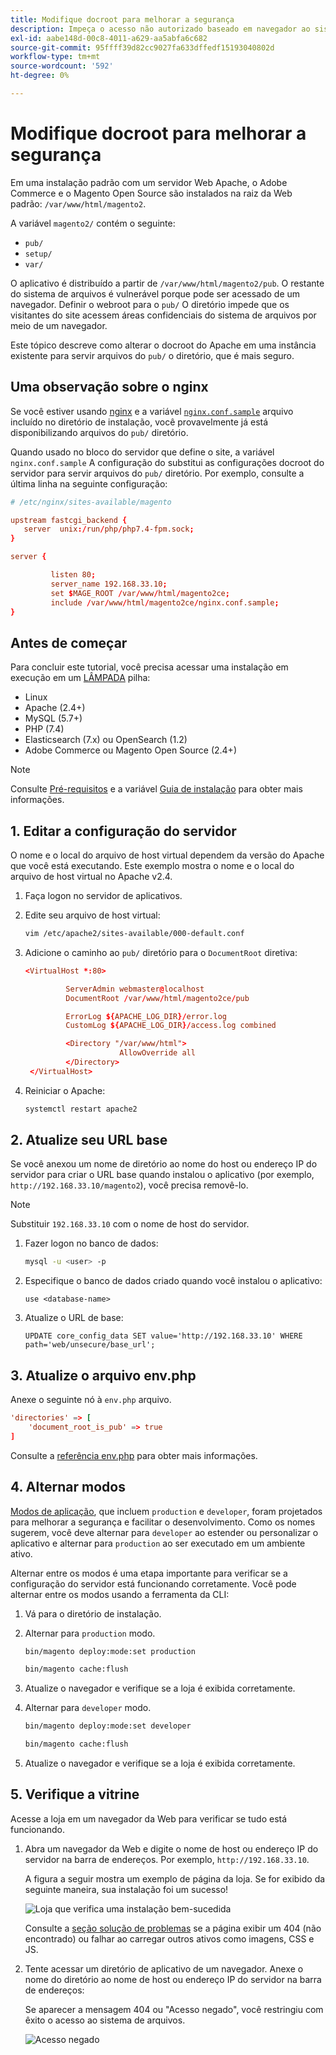 ```yaml
---
title: Modifique docroot para melhorar a segurança
description: Impeça o acesso não autorizado baseado em navegador ao sistema de arquivos local Adobe Commerce ou Magento Open Source.
exl-id: aabe148d-00c8-4011-a629-aa5abfa6c682
source-git-commit: 95ffff39d82cc9027fa633dffedf15193040802d
workflow-type: tm+mt
source-wordcount: '592'
ht-degree: 0%

---
```


# Modifique docroot para melhorar a segurança

Em uma instalação padrão com um servidor Web Apache, o Adobe Commerce e o Magento Open Source são instalados na raiz da Web padrão: `/var/www/html/magento2`.

A variável `magento2/` contém o seguinte:

- `pub/`
- `setup/`
- `var/`

O aplicativo é distribuído a partir de `/var/www/html/magento2/pub`. O restante do sistema de arquivos é vulnerável porque pode ser acessado de um navegador.
Definir o webroot para o `pub/` O diretório impede que os visitantes do site acessem áreas confidenciais do sistema de arquivos por meio de um navegador.

Este tópico descreve como alterar o docroot do Apache em uma instância existente para servir arquivos do `pub/` o diretório, que é mais seguro.

## Uma observação sobre o nginx

Se você estiver usando [nginx](../prerequisites/web-server/nginx.md) e a variável [`nginx.conf.sample`](https://github.com/magento/magento2/blob/2.4/nginx.conf.sample) arquivo incluído no diretório de instalação, você provavelmente já está disponibilizando arquivos do `pub/` diretório.

Quando usado no bloco do servidor que define o site, a variável `nginx.conf.sample` A configuração do substitui as configurações docroot do servidor para servir arquivos do `pub/` diretório. Por exemplo, consulte a última linha na seguinte configuração:

```conf
# /etc/nginx/sites-available/magento

upstream fastcgi_backend {
   server  unix:/run/php/php7.4-fpm.sock;
}

server {

         listen 80;
         server_name 192.168.33.10;
         set $MAGE_ROOT /var/www/html/magento2ce;
         include /var/www/html/magento2ce/nginx.conf.sample;
}
```

## Antes de começar

Para concluir este tutorial, você precisa acessar uma instalação em execução em um [LÂMPADA](https://en.wikipedia.org/wiki/LAMP_(software_bundle)) pilha:

- Linux
- Apache (2.4+)
- MySQL (5.7+)
- PHP (7.4)
- Elasticsearch (7.x) ou OpenSearch (1.2)
- Adobe Commerce ou Magento Open Source (2.4+)

>[!NOTE]
>
>Consulte [Pré-requisitos](../prerequisites/overview.md) e a variável [Guia de instalação](../overview.md) para obter mais informações.

## 1. Editar a configuração do servidor

O nome e o local do arquivo de host virtual dependem da versão do Apache que você está executando. Este exemplo mostra o nome e o local do arquivo de host virtual no Apache v2.4.

1. Faça logon no servidor de aplicativos.
1. Edite seu arquivo de host virtual:

   ```bash
   vim /etc/apache2/sites-available/000-default.conf
   ```

1. Adicione o caminho ao `pub/` diretório para o `DocumentRoot` diretiva:

   ```conf
   <VirtualHost *:80>
   
            ServerAdmin webmaster@localhost
            DocumentRoot /var/www/html/magento2ce/pub
   
            ErrorLog ${APACHE_LOG_DIR}/error.log
            CustomLog ${APACHE_LOG_DIR}/access.log combined
   
            <Directory "/var/www/html">
                        AllowOverride all
            </Directory>
    </VirtualHost>
   ```

1. Reiniciar o Apache:

   ```bash
   systemctl restart apache2
   ```

## 2. Atualize seu URL base

Se você anexou um nome de diretório ao nome do host ou endereço IP do servidor para criar o URL base quando instalou o aplicativo (por exemplo, `http://192.168.33.10/magento2`), você precisa removê-lo.

>[!NOTE]
>
>Substituir `192.168.33.10` com o nome de host do servidor.

1. Fazer logon no banco de dados:

   ```bash
   mysql -u <user> -p
   ```

1. Especifique o banco de dados criado quando você instalou o aplicativo:

   ```shell
   use <database-name>
   ```

1. Atualize o URL de base:

   ```shell
   UPDATE core_config_data SET value='http://192.168.33.10' WHERE path='web/unsecure/base_url';
   ```

## 3. Atualize o arquivo env.php

Anexe o seguinte nó à `env.php` arquivo.

```conf
'directories' => [
    'document_root_is_pub' => true
]
```

Consulte a [referência env.php](../../configuration/reference/config-reference-envphp.md) para obter mais informações.

## 4. Alternar modos

[Modos de aplicação](../../configuration/bootstrap/application-modes.md), que incluem `production` e `developer`, foram projetados para melhorar a segurança e facilitar o desenvolvimento. Como os nomes sugerem, você deve alternar para `developer` ao estender ou personalizar o aplicativo e alternar para `production` ao ser executado em um ambiente ativo.

Alternar entre os modos é uma etapa importante para verificar se a configuração do servidor está funcionando corretamente. Você pode alternar entre os modos usando a ferramenta da CLI:

1. Vá para o diretório de instalação.
1. Alternar para `production` modo.

   ```bash
   bin/magento deploy:mode:set production
   ```

   ```bash
   bin/magento cache:flush
   ```

1. Atualize o navegador e verifique se a loja é exibida corretamente.
1. Alternar para `developer` modo.

   ```bash
   bin/magento deploy:mode:set developer
   ```

   ```bash
   bin/magento cache:flush
   ```

1. Atualize o navegador e verifique se a loja é exibida corretamente.

## 5. Verifique a vitrine

Acesse a loja em um navegador da Web para verificar se tudo está funcionando.

1. Abra um navegador da Web e digite o nome de host ou endereço IP do servidor na barra de endereços. Por exemplo, `http://192.168.33.10`.

   A figura a seguir mostra um exemplo de página da loja. Se for exibido da seguinte maneira, sua instalação foi um sucesso!

   ![Loja que verifica uma instalação bem-sucedida](../../assets/installation/install-success_store.png)

   Consulte a [seção solução de problemas](https://support.magento.com/hc/en-us/articles/360032994352) se a página exibir um 404 (não encontrado) ou falhar ao carregar outros ativos como imagens, CSS e JS.

1. Tente acessar um diretório de aplicativo de um navegador. Anexe o nome do diretório ao nome de host ou endereço IP do servidor na barra de endereços:

   Se aparecer a mensagem 404 ou &quot;Acesso negado&quot;, você restringiu com êxito o acesso ao sistema de arquivos.

   ![Acesso negado](../../assets/installation/access-denied.png)
